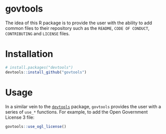 
govtools
========

The idea of this R package is to provide the user with the ability to add common files to their repository such as the `README`, `CODE OF CONDUCT`, `CONTRIBUTING` and `LICENSE` files.

Installation
============

``` r
# install.packages("devtools")
devtools::install_github("govtools")
```

Usage
=====

In a similar vein to the [`devtools`](https://github.com/hadley/devtools) package, `govtools` provides the user with a series of `use_*` functions. For example, to add the Open Government License 3 file:

``` r
govtools::use_ogl_license()
```
